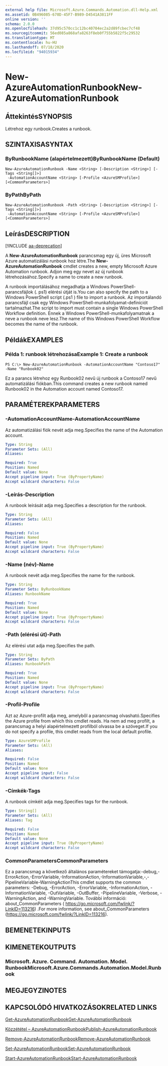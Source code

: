 ```yaml
---
external help file: Microsoft.Azure.Commands.Automation.dll-Help.xml
ms.assetid: 0B496085-670D-45F7-B989-D4541A3811FF
online version: ''
schema: 2.0.0
ms.openlocfilehash: 37d95c570cc1c12bc40704ec2a2d89fcbec7cf48
ms.sourcegitcommit: 56ed085a868afa8263f8eb0f755b5822f5c29532
ms.translationtype: MT
ms.contentlocale: hu-HU
ms.lasthandoff: 07/18/2020
ms.locfileid: "94015934"
---
```

# <span data-ttu-id="58a66-101">New-AzureAutomationRunbook</span><span class="sxs-lookup"><span data-stu-id="58a66-101">New-AzureAutomationRunbook</span></span>

## <span data-ttu-id="58a66-102">Áttekintés</span><span class="sxs-lookup"><span data-stu-id="58a66-102">SYNOPSIS</span></span>

<span data-ttu-id="58a66-103">Létrehoz egy runbook.</span><span class="sxs-lookup"><span data-stu-id="58a66-103">Creates a runbook.</span></span>

## <span data-ttu-id="58a66-104">SZINTAXISA</span><span class="sxs-lookup"><span data-stu-id="58a66-104">SYNTAX</span></span>

### <span data-ttu-id="58a66-105">ByRunbookName (alapértelmezett)</span><span class="sxs-lookup"><span data-stu-id="58a66-105">ByRunbookName (Default)</span></span>
```
New-AzureAutomationRunbook -Name <String> [-Description <String>] [-Tags <String[]>]
 -AutomationAccountName <String> [-Profile <AzureSMProfile>] [<CommonParameters>]
```

### <span data-ttu-id="58a66-106">ByPath</span><span class="sxs-lookup"><span data-stu-id="58a66-106">ByPath</span></span>
```
New-AzureAutomationRunbook -Path <String> [-Description <String>] [-Tags <String[]>]
 -AutomationAccountName <String> [-Profile <AzureSMProfile>] [<CommonParameters>]
```

## <span data-ttu-id="58a66-107">Leírás</span><span class="sxs-lookup"><span data-stu-id="58a66-107">DESCRIPTION</span></span>

[!INCLUDE [aa-deprecation](../include/aa-deprecation.md)]

<span data-ttu-id="58a66-108">A **New-AzureAutomationRunbook** parancsmag egy új, üres Microsoft Azure automatizálási runbook hoz létre.</span><span class="sxs-lookup"><span data-stu-id="58a66-108">The **New-AzureAutomationRunbook** cmdlet creates a new, empty Microsoft Azure Automation runbook.</span></span>
<span data-ttu-id="58a66-109">Adjon meg egy nevet az új runbook létrehozásához.</span><span class="sxs-lookup"><span data-stu-id="58a66-109">Specify a name to create a new runbook.</span></span>

<span data-ttu-id="58a66-110">A runbook importálásához megadhatja a Windows PowerShell-parancsfájlok (. ps1) elérési útját is.</span><span class="sxs-lookup"><span data-stu-id="58a66-110">You can also specify the path to a Windows PowerShell script (.ps1 ) file to import a runbook.</span></span>
<span data-ttu-id="58a66-111">Az importálandó parancsfájl csak egy Windows PowerShell-munkafolyamat-definíciót tartalmazhat.</span><span class="sxs-lookup"><span data-stu-id="58a66-111">The script to import must contain a single Windows PowerShell Workflow definition.</span></span>
<span data-ttu-id="58a66-112">Ennek a Windows PowerShell-munkafolyamatnak a neve a runbook neve lesz.</span><span class="sxs-lookup"><span data-stu-id="58a66-112">The name of this Windows PowerShell Workflow becomes the name of the runbook.</span></span>

## <span data-ttu-id="58a66-113">Példák</span><span class="sxs-lookup"><span data-stu-id="58a66-113">EXAMPLES</span></span>

### <span data-ttu-id="58a66-114">Példa 1: runbook létrehozása</span><span class="sxs-lookup"><span data-stu-id="58a66-114">Example 1: Create a runbook</span></span>
```
PS C:\> New-AzureAutomationRunbook -AutomationAccountName "Contoso17" -Name "Runbook02"
```

<span data-ttu-id="58a66-115">Ez a parancs létrehoz egy Runbook02 nevű új runbook a Contoso17 nevű automatizálási fiókban.</span><span class="sxs-lookup"><span data-stu-id="58a66-115">This command creates a new runbook named Runbook02 in the Automation account named Contoso17.</span></span>

## <span data-ttu-id="58a66-116">PARAMÉTEREK</span><span class="sxs-lookup"><span data-stu-id="58a66-116">PARAMETERS</span></span>

### <span data-ttu-id="58a66-117">-AutomationAccountName</span><span class="sxs-lookup"><span data-stu-id="58a66-117">-AutomationAccountName</span></span>
<span data-ttu-id="58a66-118">Az automatizálási fiók nevét adja meg.</span><span class="sxs-lookup"><span data-stu-id="58a66-118">Specifies the name of the Automation account.</span></span>

```yaml
Type: String
Parameter Sets: (All)
Aliases: 

Required: True
Position: Named
Default value: None
Accept pipeline input: True (ByPropertyName)
Accept wildcard characters: False
```

### <span data-ttu-id="58a66-119">-Leírás</span><span class="sxs-lookup"><span data-stu-id="58a66-119">-Description</span></span>
<span data-ttu-id="58a66-120">A runbook leírását adja meg.</span><span class="sxs-lookup"><span data-stu-id="58a66-120">Specifies a description for the runbook.</span></span>

```yaml
Type: String
Parameter Sets: (All)
Aliases: 

Required: False
Position: Named
Default value: None
Accept pipeline input: True (ByPropertyName)
Accept wildcard characters: False
```

### <span data-ttu-id="58a66-121">-Name (név)</span><span class="sxs-lookup"><span data-stu-id="58a66-121">-Name</span></span>
<span data-ttu-id="58a66-122">A runbook nevét adja meg.</span><span class="sxs-lookup"><span data-stu-id="58a66-122">Specifies the name for the runbook.</span></span>

```yaml
Type: String
Parameter Sets: ByRunbookName
Aliases: RunbookName

Required: True
Position: Named
Default value: None
Accept pipeline input: True (ByPropertyName)
Accept wildcard characters: False
```

### <span data-ttu-id="58a66-123">-Path (elérési út)</span><span class="sxs-lookup"><span data-stu-id="58a66-123">-Path</span></span>
<span data-ttu-id="58a66-124">Az elérési utat adja meg.</span><span class="sxs-lookup"><span data-stu-id="58a66-124">Specifies the path.</span></span>

```yaml
Type: String
Parameter Sets: ByPath
Aliases: RunbookPath

Required: True
Position: Named
Default value: None
Accept pipeline input: True (ByPropertyName)
Accept wildcard characters: False
```

### <span data-ttu-id="58a66-125">-Profil</span><span class="sxs-lookup"><span data-stu-id="58a66-125">-Profile</span></span>
<span data-ttu-id="58a66-126">Azt az Azure-profilt adja meg, amelyből a parancsmag olvasható.</span><span class="sxs-lookup"><span data-stu-id="58a66-126">Specifies the Azure profile from which this cmdlet reads.</span></span>
<span data-ttu-id="58a66-127">Ha nem ad meg profilt, a parancsmag a helyi alapértelmezett profilból olvassa be a szöveget.</span><span class="sxs-lookup"><span data-stu-id="58a66-127">If you do not specify a profile, this cmdlet reads from the local default profile.</span></span>

```yaml
Type: AzureSMProfile
Parameter Sets: (All)
Aliases: 

Required: False
Position: Named
Default value: None
Accept pipeline input: False
Accept wildcard characters: False
```

### <span data-ttu-id="58a66-128">-Címkék</span><span class="sxs-lookup"><span data-stu-id="58a66-128">-Tags</span></span>
<span data-ttu-id="58a66-129">A runbook címkéit adja meg.</span><span class="sxs-lookup"><span data-stu-id="58a66-129">Specifies tags for the runbook.</span></span>

```yaml
Type: String[]
Parameter Sets: (All)
Aliases: Tag

Required: False
Position: Named
Default value: None
Accept pipeline input: True (ByPropertyName)
Accept wildcard characters: False
```

### <span data-ttu-id="58a66-130">CommonParameters</span><span class="sxs-lookup"><span data-stu-id="58a66-130">CommonParameters</span></span>
<span data-ttu-id="58a66-131">Ez a parancsmag a következő általános paramétereket támogatja:-debug,-ErrorAction,-ErrorVariable,-InformationAction,-InformationVariable,-,-PipelineVariable-WarningAction</span><span class="sxs-lookup"><span data-stu-id="58a66-131">This cmdlet supports the common parameters: -Debug, -ErrorAction, -ErrorVariable, -InformationAction, -InformationVariable, -OutVariable, -OutBuffer, -PipelineVariable, -Verbose, -WarningAction, and -WarningVariable.</span></span> <span data-ttu-id="58a66-132">További információ: about_CommonParameters ( https://go.microsoft.com/fwlink/?LinkID=113216) .</span><span class="sxs-lookup"><span data-stu-id="58a66-132">For more information, see about_CommonParameters (https://go.microsoft.com/fwlink/?LinkID=113216).</span></span>

## <span data-ttu-id="58a66-133">BEMENETEK</span><span class="sxs-lookup"><span data-stu-id="58a66-133">INPUTS</span></span>

## <span data-ttu-id="58a66-134">KIMENETEK</span><span class="sxs-lookup"><span data-stu-id="58a66-134">OUTPUTS</span></span>

### <span data-ttu-id="58a66-135">Microsoft. Azure. Command. Automation. Model. Runbook</span><span class="sxs-lookup"><span data-stu-id="58a66-135">Microsoft.Azure.Commands.Automation.Model.Runbook</span></span>

## <span data-ttu-id="58a66-136">MEGJEGYZI</span><span class="sxs-lookup"><span data-stu-id="58a66-136">NOTES</span></span>

## <span data-ttu-id="58a66-137">KAPCSOLÓDÓ HIVATKOZÁSOK</span><span class="sxs-lookup"><span data-stu-id="58a66-137">RELATED LINKS</span></span>

[<span data-ttu-id="58a66-138">Get-AzureAutomationRunbook</span><span class="sxs-lookup"><span data-stu-id="58a66-138">Get-AzureAutomationRunbook</span></span>](./Get-AzureAutomationRunbook.md)

[<span data-ttu-id="58a66-139">Közzététel – AzureAutomationRunbook</span><span class="sxs-lookup"><span data-stu-id="58a66-139">Publish-AzureAutomationRunbook</span></span>](./Publish-AzureAutomationRunbook.md)

[<span data-ttu-id="58a66-140">Remove-AzureAutomationRunbook</span><span class="sxs-lookup"><span data-stu-id="58a66-140">Remove-AzureAutomationRunbook</span></span>](./Remove-AzureAutomationRunbook.md)

[<span data-ttu-id="58a66-141">Set-AzureAutomationRunbook</span><span class="sxs-lookup"><span data-stu-id="58a66-141">Set-AzureAutomationRunbook</span></span>](./Set-AzureAutomationRunbook.md)

[<span data-ttu-id="58a66-142">Start-AzureAutomationRunbook</span><span class="sxs-lookup"><span data-stu-id="58a66-142">Start-AzureAutomationRunbook</span></span>](./Start-AzureAutomationRunbook.md)


